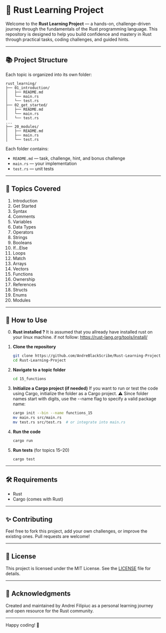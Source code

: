 # 🦀 Rust Learning Project

Welcome to the **Rust Learning Project** — a hands-on, challenge-driven journey through the fundamentals of the Rust programming language. This repository is designed to help you build confidence and mastery in Rust through practical tasks, coding challenges, and guided hints.

---

## 📚 Project Structure

Each topic is organized into its own folder:

```
rust_learning/
├── 01_introduction/
│   ├── README.md
│   └── main.rs
│   └── test.rs
├── 02_get_started/
│   ├── README.md
│   └── main.rs
│   └── test.rs
...
├── 20_modules/
│   ├── README.md
│   ├── main.rs
│   └── test.rs
```

Each folder contains:
- `README.md` — task, challenge, hint, and bonus challenge
- `main.rs` — your implementation
- `test.rs` — unit tests

---

## 🧠 Topics Covered

1. Introduction  
2. Get Started  
3. Syntax  
4. Comments  
5. Variables  
6. Data Types  
7. Operators  
8. Strings  
9. Booleans  
10. If...Else  
11. Loops  
12. Match  
13. Arrays  
14. Vectors  
15. Functions  
16. Ownership  
17. References  
18. Structs  
19. Enums  
20. Modules  

---

## 🚀 How to Use

0. **Rust installed ?**
It is assumed that you allready have installed rust on your linux machine. if not follow: https://rust-lang.org/tools/install/

2. **Clone the repository**  
   ```bash
   git clone https://github.com/AndreBlackScribe/Rust-Learning-Project.git
   cd Rust-Learning-Project
   ```

3. **Navigate to a topic folder**  
   ```bash
   cd 15_functions
   ```
   
4. **Initialize a Cargo project (if needed)**
If you want to run or test the code using Cargo, initialize the folder as a Cargo project.
⚠️ Since folder names start with digits, use the --name flag to specify a valid package name:
   ```bash
   cargo init --bin --name functions_15
   mv main.rs src/main.rs
   mv test.rs src/test.rs  # or integrate into main.rs
   ```

5. **Run the code**  
   ```bash
   cargo run
   ```

6. **Run tests** (for topics 15–20)  
   ```bash
   cargo test
   ```

---

## 🛠 Requirements

- Rust
- Cargo (comes with Rust)

---

## ✨ Contributing

Feel free to fork this project, add your own challenges, or improve the existing ones. Pull requests are welcome!

---

## 📖 License

This project is licensed under the MIT License. See the [LICENSE](LICENSE) file for details.

---

## 🙌 Acknowledgments

Created and maintained by Andrei Filipiuc as a personal learning journey and open resource for the Rust community.

---

Happy coding! 🦀
